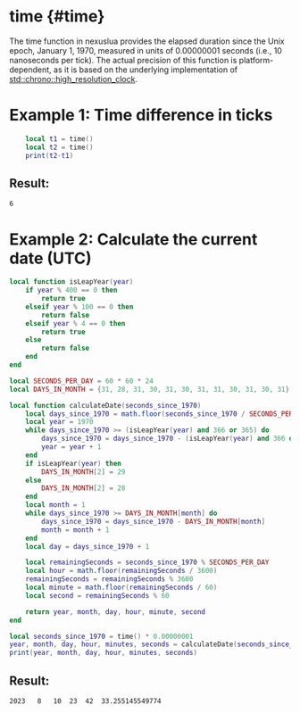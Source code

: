 time {#time}
========

The time function in nexuslua provides the elapsed duration since the Unix epoch, January 1, 1970, measured in units of
0.00000001 seconds (i.e., 10 nanoseconds per tick). The actual precision of this function is platform-dependent, as it
is based on the underlying implementation
of [std::chrono::high_resolution_clock](https://en.cppreference.com/w/cpp/chrono/high_resolution_clock).

# Example 1: Time difference in ticks

```lua
    local t1 = time()
    local t2 = time()
    print(t2-t1)
```

## Result:

    6

# Example 2: Calculate the current date (UTC)

```lua
local function isLeapYear(year)
    if year % 400 == 0 then
        return true
    elseif year % 100 == 0 then
        return false
    elseif year % 4 == 0 then
        return true
    else
        return false
    end
end

local SECONDS_PER_DAY = 60 * 60 * 24
local DAYS_IN_MONTH = {31, 28, 31, 30, 31, 30, 31, 31, 30, 31, 30, 31}

local function calculateDate(seconds_since_1970)
    local days_since_1970 = math.floor(seconds_since_1970 / SECONDS_PER_DAY)
    local year = 1970
    while days_since_1970 >= (isLeapYear(year) and 366 or 365) do
        days_since_1970 = days_since_1970 - (isLeapYear(year) and 366 or 365)
        year = year + 1
    end
    if isLeapYear(year) then
        DAYS_IN_MONTH[2] = 29
    else
        DAYS_IN_MONTH[2] = 28
    end
    local month = 1
    while days_since_1970 >= DAYS_IN_MONTH[month] do
        days_since_1970 = days_since_1970 - DAYS_IN_MONTH[month]
        month = month + 1
    end
    local day = days_since_1970 + 1

    local remainingSeconds = seconds_since_1970 % SECONDS_PER_DAY
    local hour = math.floor(remainingSeconds / 3600)
    remainingSeconds = remainingSeconds % 3600
    local minute = math.floor(remainingSeconds / 60)
    local second = remainingSeconds % 60

    return year, month, day, hour, minute, second
end

local seconds_since_1970 = time() * 0.00000001
year, month, day, hour, minutes, seconds = calculateDate(seconds_since_1970)
print(year, month, day, hour, minutes, seconds)
```

## Result:

`2023	8	10	23	42	33.255145549774`
